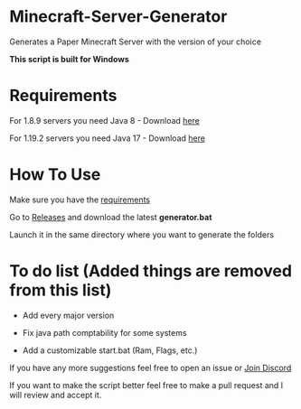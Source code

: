 # Minecraft-Server-Generator
Generates a Paper Minecraft Server with the version of your choice


**This script is built for Windows**

# **Requirements**

For 1.8.9 servers you need Java 8 - Download [here](https://www.oracle.com/java/technologies/javase/javase8-archive-downloads.html)

For 1.19.2 servers you need Java 17 - Download [here](https://www.oracle.com/java/technologies/javase/jdk17-archive-downloads.html)


# **How To Use**

Make sure you have the [requirements](https://github.com/BlueXAyman/Minecraft-Server-Generator#requirements)

Go to [Releases](https://github.com/BlueXAyman/Minecraft-Server-Generator/releases) and download the latest **generator.bat**

Launch it in the same directory where you want to generate the folders

# **To do list (Added things are removed from this list)**

- Add every major version

- Fix java path comptability for some systems

- Add a customizable start.bat (Ram, Flags, etc.)



If you have any more suggestions feel free to open an issue or [Join Discord](https://discord.com/invite/6N63uDVC2G)

If you want to make the script better feel free to make a pull request and I will review and accept it.
